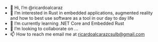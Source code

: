 - 👋 Hi, I’m @ricardoalcaraz
- 👀 I’m interested in Rust in embedded applications, augmented reality and how to best use software as a tool in our day to day life
- 🌱 I’m currently learning .NET Core and Embedded Rust
- 💞️ I’m looking to collaborate on ...
- 📫 How to reach me email me at ricardoalcarazcsulb@gmail.com

<!---
ricardoalcaraz/ricardoalcaraz is a ✨ special ✨ repository because its `README.md` (this file) appears on your GitHub profile.
You can click the Preview link to take a look at your changes.
--->
